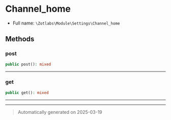 
# Channel_home





* Full name: `\Zotlabs\Module\Settings\Channel_home`




## Methods


### post



```php
public post(): mixed
```












***

### get



```php
public get(): mixed
```












***


***
> Automatically generated on 2025-03-19
